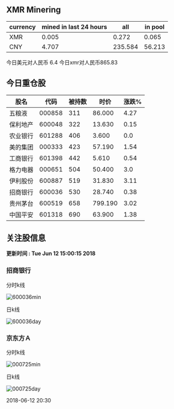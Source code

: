## XMR Minering

|currency|mined in last 24 hours|all|in pool|
|---|---|---|---|
|XMR|0.005|0.272|0.065|
|CNY|4.707|235.584|56.213|

今日美元对人民币 6.4	今日xmr对人民币865.83


## 今日重仓股 

|股名|代码|被持数|时价|涨跌%|
|---|---|---|---|---|
|五粮液|000858|311|86.000|4.27|
|保利地产|600048|322|13.630|0.15|
|农业银行|601288|406|3.600|0.0|
|美的集团|000333|423|57.190|1.54|
|工商银行|601398|442|5.610|0.54|
|格力电器|000651|504|50.400|3.0|
|伊利股份|600887|519|31.830|3.11|
|招商银行|600036|530|28.740|0.38|
|贵州茅台|600519|658|799.190|3.02|
|中国平安|601318|690|63.900|1.38|

## 关注股信息
**更新时间 : Tue Jun 12 15:00:15 2018**
### 招商银行 
分时k线

![600036min](http://image.sinajs.cn/newchart/min/n/sh600036.gif)

日k线

![600036day](http://image.sinajs.cn/newchart/daily/n/sh600036.gif)

### 京东方Ａ 
分时k线

![000725min](http://image.sinajs.cn/newchart/min/n/sz000725.gif)

日k线

![000725day](http://image.sinajs.cn/newchart/daily/n/sz000725.gif)

2018-06-12 20:30